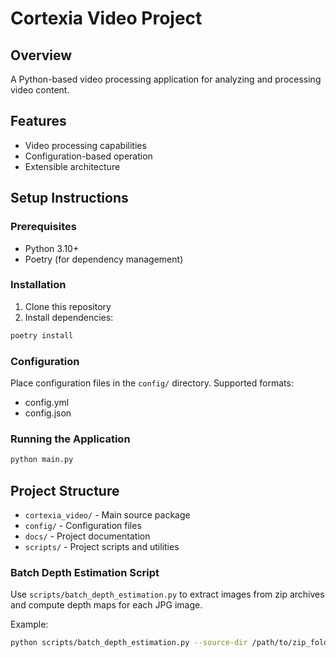 # Cortexia Video Project


## Overview
A Python-based video processing application for analyzing and processing video content.

## Features
- Video processing capabilities
- Configuration-based operation
- Extensible architecture

## Setup Instructions

### Prerequisites
- Python 3.10+
- Poetry (for dependency management)

### Installation
1. Clone this repository
2. Install dependencies:
```bash
poetry install
```

### Configuration
Place configuration files in the `config/` directory. Supported formats:
- config.yml
- config.json

### Running the Application
```bash
python main.py
```

## Project Structure
- `cortexia_video/` - Main source package
- `config/` - Configuration files
- `docs/` - Project documentation
- `scripts/` - Project scripts and utilities

### Batch Depth Estimation Script
Use `scripts/batch_depth_estimation.py` to extract images from zip archives and compute depth maps for each JPG image.

Example:
```bash
python scripts/batch_depth_estimation.py --source-dir /path/to/zip_folder --target-dir /path/to/workdir
```
